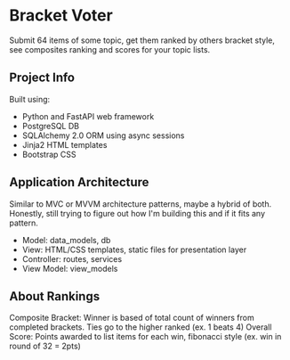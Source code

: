 # Bracket Voter
Submit 64 items of some topic, get them ranked by others bracket style, see composites ranking and scores for your topic lists.

## Project Info
Built using:
* Python and FastAPI web framework
* PostgreSQL DB
* SQLAlchemy 2.0 ORM using async sessions
* Jinja2 HTML templates
* Bootstrap CSS

## Application Architecture
Similar to MVC or MVVM architecture patterns, maybe a hybrid of both.
Honestly, still trying to figure out how I'm building this and if it fits any pattern.
* Model: data_models, db
* View:  HTML/CSS templates, static files for presentation layer
* Controller: routes, services
* View Model:  view_models

## About Rankings
Composite Bracket: Winner is based of total count of winners from completed brackets. Ties go to the higher ranked (ex. 1 beats 4)
Overall Score: Points awarded to list items for each win, fibonacci style (ex. win in round of 32 = 2pts)
